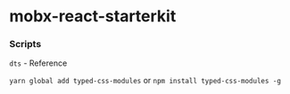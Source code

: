# mobx-react-starterkit

### Scripts

``dts`` - Reference

``yarn global add typed-css-modules``
or
``npm install typed-css-modules -g``